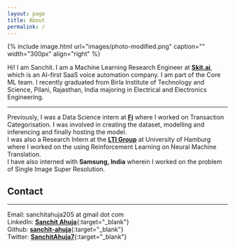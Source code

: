 ```yaml
---
layout: page
title: About
permalink: /
---
```


{% include image.html url="images/photo-modified.png" caption="" width="300px" align="right" %}

Hi! I am Sanchit. I am a Machine Learning Research Engineer at [**Skit.ai**](https://Skit.ai), which is an AI-first SaaS voice automation company. I am part of the Core ML team. I recently graduated from Birla Institute of Technology and Science, Pilani, Rajasthan, India majoring in Electrical and Electronics Engineering. 

---
Previously, I was a Data Science intern at [**Fi**](https://fi.money) where I worked on Transaction Categorisation. I was involved in creating the dataset, modelling and inferencing and finally hosting the model.
<br>
I was also a Research Intern at the [**LTI Group**](https://www.inf.uni-hamburg.de/en/inst/ab/lt/home.html) at University of Hamburg where I worked on the using Reinforcement Learning on Neural Machine Translation. 
<br>
I have also interned with **Samsung, India** wherein I worked on the problem of Single Image Super Resolution. 
<br>
<!-- Also, worked as a Software Engineer intern at [Clear](https://cleartax.in/) where I worked on their core taxation product, Cleartax-GST. -->
## Contact
---

Email: sanchitahuja205 at gmail dot com <br />
LinkedIn: [**Sanchit Ahuja**](https://www.linkedin.com/in/sanchitahuja/){:target="_blank"} <br />
Github: [**sanchit-ahuja**](https://github.com/sanchit-ahuja/){:target="_blank"} <br />
Twitter: [**SanchitAhuja7**](https://twitter.com/SanchitAhuja7){:target="_blank"}